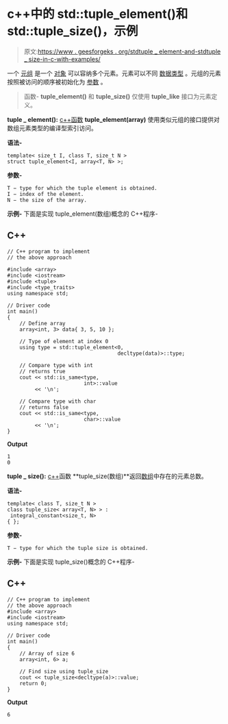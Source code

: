 # c++中的 std::tuple_element()和 std::tuple_size()，示例

> 原文:[https://www . geesforgeks . org/stdtuple _ element-and-stdtuple _ size-in-c-with-examples/](https://www.geeksforgeeks.org/stdtuple_element-and-stdtuple_size-in-c-with-examples/)

一个 [元组](https://www.geeksforgeeks.org/tuples-in-c/) 是一个 [对象](https://www.geeksforgeeks.org/c-classes-and-objects/) 可以容纳多个元素。元素可以不同 [数据类型](https://www.geeksforgeeks.org/c-data-types/) 。元组的元素按照被访问的顺序被初始化为 [参数](https://www.geeksforgeeks.org/command-line-arguments-in-c-cpp/) 。

> 函数-
> **tuple_element()** 和 **tuple_size()**
> 仅使用 **tuple_like** 接口为元素定义。

**tuple _ element():**
[c++函数](https://www.geeksforgeeks.org/functions-in-c/) **tuple_element(array)** 使用类似元组的接口提供对数组元素类型的编译型索引访问。

**语法-**

```
template< size_t I, class T, size_t N >
struct tuple_element<I, array<T, N> >;
```

**参数-**

```
T − type for which the tuple element is obtained.
I − index of the element.
N − the size of the array.
```

**示例-**
下面是实现 tuple_element(数组)概念的 C++程序-

## C++

```
// C++ program to implement
// the above approach

#include <array>
#include <iostream>
#include <tuple>
#include <type_traits>
using namespace std;

// Driver code
int main()
{
    // Define array
    array<int, 3> data{ 3, 5, 10 };

    // Type of element at index 0
    using type = std::tuple_element<0,
                                    decltype(data)>::type;

    // Compare type with int
    // returns true
    cout << std::is_same<type,
                         int>::value
         << '\n';

    // Compare type with char
    // returns false
    cout << std::is_same<type,
                         char>::value
         << '\n';
}
```

**Output**

```
1
0
```

**tuple _ size():**
[c++](https://www.geeksforgeeks.org/c-plus-plus/)函数 **tuple_size(数组)**返回[数组](https://www.geeksforgeeks.org/arrays-in-c-cpp/)中存在的元素总数。

**语法-**

```
template< class T, size_t N >
class tuple_size< array<T, N> > :
 integral_constant<size_t, N>
{ };
```

**参数-**

```
T − type for which the tuple size is obtained.
```

**示例-**
下面是实现 tuple_size()概念的 C++程序-

## C++

```
// C++ program to implement
// the above approach
#include <array>
#include <iostream>
using namespace std;

// Driver code
int main()
{
    // Array of size 6
    array<int, 6> a;

    // Find size using tuple_size
    cout << tuple_size<decltype(a)>::value;
    return 0;
}
```

**Output**

```
6
```